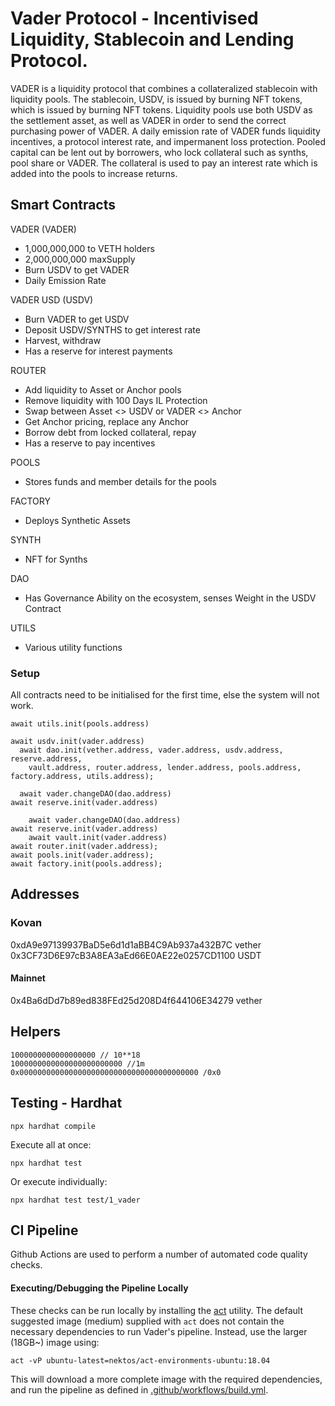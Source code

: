 # Vader Protocol - Incentivised Liquidity, Stablecoin and Lending Protocol.

VADER is a liquidity protocol that combines a collateralized stablecoin with liquidity pools. The stablecoin, USDV, is issued by burning NFT tokens, which is issued by burning NFT tokens. Liquidity pools use both USDV as the settlement asset, as well as VADER in order to send the correct purchasing power of VADER. A daily emission rate of VADER funds liquidity incentives, a protocol interest rate, and impermanent loss protection. Pooled capital can be lent out by borrowers, who lock collateral such as synths, pool share or VADER. The collateral is used to pay an interest rate which is added into the pools to increase returns. 

## Smart Contracts

VADER (VADER)
* 1,000,000,000 to VETH holders
* 2,000,000,000 maxSupply
* Burn USDV to get VADER
* Daily Emission Rate

VADER USD (USDV)
* Burn VADER to get USDV
* Deposit USDV/SYNTHS to get interest rate
* Harvest, withdraw
* Has a reserve for interest payments

ROUTER 
* Add liquidity to Asset or Anchor pools
* Remove liquidity with 100 Days IL Protection
* Swap between Asset <> USDV or VADER <> Anchor
* Get Anchor pricing, replace any Anchor
* Borrow debt from locked collateral, repay
* Has a reserve to pay incentives

POOLS
* Stores funds and member details for the pools

FACTORY
* Deploys Synthetic Assets

SYNTH
* NFT for Synths

DAO
* Has Governance Ability on the ecosystem, senses Weight in the USDV Contract

UTILS
* Various utility functions

### Setup
All contracts need to be initialised for the first time, else the system will not work. 

```
await utils.init(pools.address)
 
await usdv.init(vader.address)
  await dao.init(vether.address, vader.address, usdv.address, reserve.address,
    vault.address, router.address, lender.address, pools.address, factory.address, utils.address);
 
  await vader.changeDAO(dao.address)
await reserve.init(vader.address)
  
    await vader.changeDAO(dao.address)
await reserve.init(vader.address)
    await vault.init(vader.address)
await router.init(vader.address);
await pools.init(vader.address);
await factory.init(pools.address);
```


## Addresses

### Kovan
0xdA9e97139937BaD5e6d1d1aBB4C9Ab937a432B7C vether
0x3CF73D6E97cB3A8EA3aEd66E0AE22e0257CD1100 USDT

#### Mainnet
0x4Ba6dDd7b89ed838FEd25d208D4f644106E34279 vether


## Helpers

```
1000000000000000000 // 10**18
1000000000000000000000000 //1m
0x0000000000000000000000000000000000000000 /0x0
```

## Testing - Hardhat

```
npx hardhat compile
```

Execute all at once:
```
npx hardhat test
```

Or execute individually:
```
npx hardhat test test/1_vader
```

## CI Pipeline
Github Actions are used to perform a number of automated code quality checks. 

#### Executing/Debugging the Pipeline Locally 
These checks can be run locally by installing the [act](https://github.com/nektos/act) utility.
The default suggested image (medium) supplied with `act` does not contain the necessary dependencies to run 
Vader's pipeline.  Instead, use the larger (18GB~) image using:

```act -vP ubuntu-latest=nektos/act-environments-ubuntu:18.04```

This will download a more complete image with the required dependencies, 
and run the pipeline as defined in [.github/workflows/build.yml](.github/workflows/build.yml).

